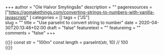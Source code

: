 +++
author = "Ole Halvor Smylingsås"
description = ""
pageresources = ["https://gomakethings.com/converting-strings-to-numbers-with-vanilla-javascript/"
]
categories = []
tags = ["JS"]     
slug = ""
title = "Use parseInt to convert string to number"
date = 2020-04-30T20:13:48+02:00
draft = "false"
featuretext = ""
featureimg = ""
comments = "false"
+++

{{<highlight js>}}
const str = "100m"
const length = parseInt(str, 10)
// 100  
{{</highlight>}}